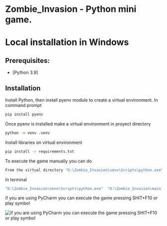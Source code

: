 Zombie_Invasion - Python mini game.
================

# Local installation in Windows

## Prerequisites:

  - [Python 3.9]

## Installation

Install Python, then install pyenv module to create a virtual environment. In command prompt

```sh
pip install pyenv
```

Once pyenv is installed make a virtual environment in proyect directory
```sh
python -m venv .venv
```

Install libraries on virtual environment

```sh
pip install -r requirements.txt
```

To execute the game manually you can do

```sh
From the virtual directory "D:\Zombie_Invasion\venv\Scripts\python.exe" (taking all libraries) we excute "D:\Zombie_Invasion\main.py" 
```

In terminal

```sh
"D:\Zombie_Invasion\venv\Scripts\python.exe"  "D:\Zombie_Invasion\main.py" 
```

if you are using PyCharm you can execute the game pressing SHIT+F10 or play symbol

![if you are using PyCharm you can execute the game pressing SHIT+F10 or play symbol](https://i.ibb.co/BPTJVwC/pycharm-play.png)
